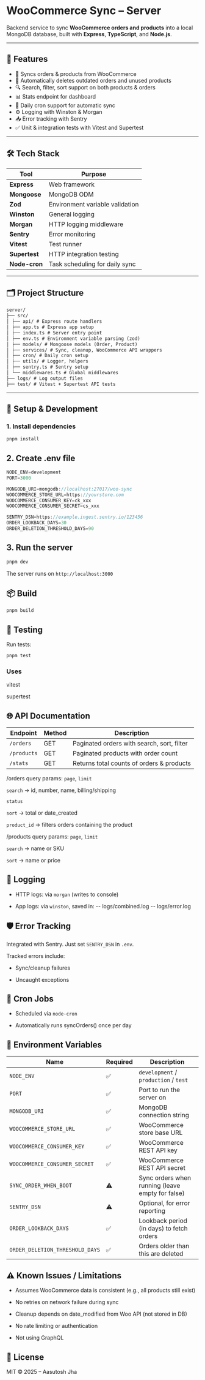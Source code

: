 # WooCommerce Sync – Server

Backend service to sync **WooCommerce orders and products** into a local MongoDB
database, built with **Express**, **TypeScript**, and **Node.js**.

---

## 🌟 Features

- 🔄 Syncs orders & products from WooCommerce
- 🧹 Automatically deletes outdated orders and unused products
- 🔍 Search, filter, sort support on both products & orders
- 📊 Stats endpoint for dashboard
- 📅 Daily cron support for automatic sync
- ⚙️ Logging with Winston & Morgan
- 📥 Error tracking with Sentry
- ✅ Unit & integration tests with Vitest and Supertest

---

## 🛠️ Tech Stack

| Tool              | Purpose                               |
|-------------------|----------------------------------------|
| **Express**       | Web framework                          |
| **Mongoose**      | MongoDB ODM                            |
| **Zod**           | Environment variable validation         |
| **Winston**       | General logging                        |
| **Morgan**        | HTTP logging middleware                |
| **Sentry**        | Error monitoring                       |
| **Vitest**        | Test runner                            |
| **Supertest**     | HTTP integration testing               |
| **Node-cron**     | Task scheduling for daily sync         |

---

## 🗂️ Project Structure

```md
server/
├── src/
│ ├── api/ # Express route handlers
│ ├── app.ts # Express app setup
│ ├── index.ts # Server entry point
│ ├── env.ts # Environment variable parsing (zod)
│ ├── models/ # Mongoose models (Order, Product)
│ ├── services/ # Sync, cleanup, WooCommerce API wrappers
│ ├── cron/ # Daily cron setup
│ ├── utils/ # Logger, helpers
│ ├── sentry.ts # Sentry setup
│ └── middlewares.ts # Global middlewares
├── logs/ # Log output files
├── test/ # Vitest + Supertest API tests
```

---

## 🚀 Setup & Development

### 1. Install dependencies

```bash
pnpm install
```

## 2. Create .env file

```js
NODE_ENV=development
PORT=3000

MONGODB_URI=mongodb://localhost:27017/woo-sync
WOOCOMMERCE_STORE_URL=https://yourstore.com
WOOCOMMERCE_CONSUMER_KEY=ck_xxx
WOOCOMMERCE_CONSUMER_SECRET=cs_xxx

SENTRY_DSN=https://example.ingest.sentry.io/123456
ORDER_LOOKBACK_DAYS=30
ORDER_DELETION_THRESHOLD_DAYS=90
```

## 3. Run the server

```bash
pnpm dev
```

The server runs on `http://localhost:3000`

## 📦 Build

```bash
pnpm build
```

## 🧪 Testing

Run tests:

```bash
pnpm test
```

### Uses

vitest

supertest

## 🌐 API Documentation

| Endpoint    | Method | Description                                |
| ----------- | ------ | ------------------------------------------ |
| `/orders`   | GET    | Paginated orders with search, sort, filter |
| `/products` | GET    | Paginated products with order count        |
| `/stats`    | GET    | Returns total counts of orders & products  |

/orders query params:
`page`, `limit`

`search` → id, number, name, billing/shipping

`status`

`sort` → total or date_created

`product_id` → filters orders containing the product

/products query params:
`page`, `limit`

`search` → name or SKU

`sort` → name or price

## 🧰 Logging

- HTTP logs: via `morgan` (writes to console)

- App logs: via `winston`, saved in:
-- logs/combined.log
-- logs/error.log

## 🛡️ Error Tracking

Integrated with Sentry. Just set `SENTRY_DSN` in `.env`.

Tracked errors include:

- Sync/cleanup failures

- Uncaught exceptions

## 🔁 Cron Jobs

- Scheduled via `node-cron`

- Automatically runs syncOrders() once per day

## 📌 Environment Variables

| Name                            | Required  | Description                               |
| ------------------------------- | --------- | ----------------------------------------- |
| `NODE_ENV`                      | ✅        | `development` / `production` / `test`     |
| `PORT`                          | ✅        | Port to run the server on                 |
| `MONGODB_URI`                   | ✅        | MongoDB connection string                 |
| `WOOCOMMERCE_STORE_URL`         | ✅        | WooCommerce store base URL                |
| `WOOCOMMERCE_CONSUMER_KEY`      | ✅        | WooCommerce REST API key                  |
| `WOOCOMMERCE_CONSUMER_SECRET`   | ✅        | WooCommerce REST API secret               |
| `SYNC_ORDER_WHEN_BOOT`          | ⚠️        | Sync orders when running (leave empty for false)|
| `SENTRY_DSN`                    | ⚠️        | Optional, for error reporting             |
| `ORDER_LOOKBACK_DAYS`           | ✅        | Lookback period (in days) to fetch orders |
| `ORDER_DELETION_THRESHOLD_DAYS` | ✅        | Orders older than this are deleted        |

## ⚠️ Known Issues / Limitations

- Assumes WooCommerce data is consistent (e.g., all products still exist)

- No retries on network failure during sync

- Cleanup depends on date_modified from Woo API (not stored in DB)

- No rate limiting or authentication

- Not using GraphQL

## 📜 License

MIT © 2025 – Aasutosh Jha
